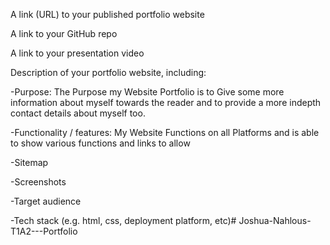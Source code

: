 A link (URL) to your published portfolio website



A link to your GitHub repo



A link to your presentation video



Description of your portfolio website, including:


-Purpose:
  The Purpose my Website Portfolio is to Give some more information about myself towards the reader and to provide a more indepth contact details about myself too.



-Functionality / features:
  My Website Functions on all Platforms and is able to show various functions and links to allow 


-Sitemap

-Screenshots

-Target audience

-Tech stack (e.g. html, css, deployment platform, etc)# Joshua-Nahlous-T1A2---Portfolio
